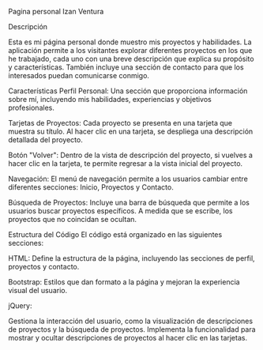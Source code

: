 Pagina personal Izan Ventura

Descripción

Esta es mi página personal donde muestro mis proyectos y habilidades. La aplicación permite a los visitantes explorar diferentes proyectos en los que he trabajado, cada uno con una breve descripción que explica su propósito y características. También incluye una sección de contacto para que los interesados puedan comunicarse conmigo.

Características
Perfil Personal: Una sección que proporciona información sobre mí, incluyendo mis habilidades, experiencias y objetivos profesionales.

Tarjetas de Proyectos: Cada proyecto se presenta en una tarjeta que muestra su título. Al hacer clic en una tarjeta, se despliega una descripción detallada del proyecto.

Botón "Volver": Dentro de la vista de descripción del proyecto, si vuelves a hacer clic en la tarjeta, te permite regresar a la vista inicial del proyecto.

Navegación: El menú de navegación permite a los usuarios cambiar entre diferentes secciones: Inicio, Proyectos y Contacto.

Búsqueda de Proyectos: Incluye una barra de búsqueda que permite a los usuarios buscar proyectos específicos. A medida que se escribe, los proyectos que no coincidan se ocultan.

Estructura del Código
El código está organizado en las siguientes secciones:

HTML: Define la estructura de la página, incluyendo las secciones de perfil, proyectos y contacto.

Bootstrap: Estilos que dan formato a la página y mejoran la experiencia visual del usuario.

jQuery:

Gestiona la interacción del usuario, como la visualización de descripciones de proyectos y la búsqueda de proyectos.
Implementa la funcionalidad para mostrar y ocultar descripciones de proyectos al hacer clic en las tarjetas.

